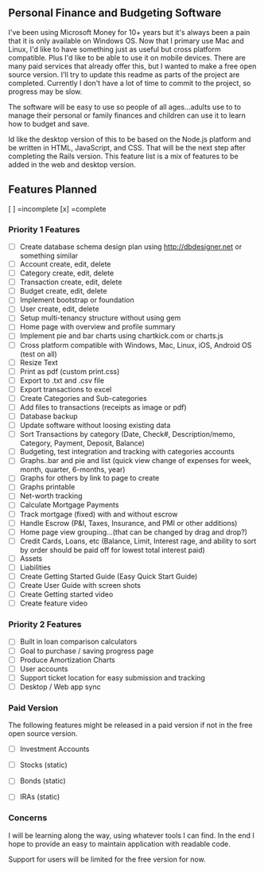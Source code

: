 ## Personal Finance and Budgeting Software

I've been using Microsoft Money for 10+ years but it's always been a pain that it is only available on Windows OS. Now that I primary use Mac and Linux, I'd like to have something just as useful but cross platform compatible. Plus I'd like to be able to use it on mobile devices. There are many paid services that already offer this, but I wanted to make a free open source version. I'll try to update this readme as parts of the project are completed. Currently I don't have a lot of time to commit to the project, so progress may be slow.

The software will be easy to use so people of all ages...adults use to to manage their personal or family finances and children can use it to learn how to budget and save.

Id like the desktop version of this to be based on the Node.js platform and be written in HTML, JavaScript, and CSS. That will be the next step after completing the Rails version. This feature list is a mix of features to be added in the web and desktop version.

## Features Planned 
[ ] =incomplete [x] =complete

### Priority 1 Features
- [ ] Create database schema design plan using http://dbdesigner.net or something similar
- [ ] Account create, edit, delete
- [ ] Category create, edit, delete
- [ ] Transaction create, edit, delete
- [ ] Budget create, edit, delete
- [ ] Implement bootstrap or foundation
- [ ] User create, edit, delete
- [ ] Setup multi-tenancy structure without using gem
- [ ] Home page with overview and profile summary
- [ ] Implement pie and bar charts using chartkick.com or charts.js
- [ ] Cross platform compatible with Windows, Mac, Linux, iOS, Android OS (test on all)
- [ ] Resize Text
- [ ] Print as pdf (custom print.css)
- [ ] Export to .txt and .csv file
- [ ] Export transactions to excel
- [ ] Create Categories and Sub-categories
- [ ] Add files to transactions (receipts as image or pdf)
- [ ] Database backup
- [ ] Update software without loosing existing data
- [ ] Sort Transactions by category (Date, Check#, Description/memo, Category, Payment, Deposit, Balance)
- [ ] Budgeting, test integration and tracking with categories accounts
- [ ] Graphs..bar and pie and list (quick view change of expenses for week, month, quarter, 6-months, year)
- [ ] Graphs for others by link to page to create
- [ ] Graphs printable
- [ ] Net-worth tracking
- [ ] Calculate Mortgage Payments
- [ ] Track mortgage (fixed) with and without escrow
- [ ] Handle Escrow (P&I, Taxes, Insurance, and PMI or other additions)
- [ ] Home page view grouping...(that can be changed by drag and drop?)
- [ ] Credit Cards, Loans, etc (Balance, Limit, Interest rage, and ability to sort by order should be paid off for lowest total interest paid)
- [ ] Assets
- [ ] Liabilities 
- [ ] Create Getting Started Guide (Easy Quick Start Guide)
- [ ] Create User Guide with screen shots
- [ ] Create Getting started video
- [ ] Create feature video

### Priority 2 Features
- [ ] Built in loan comparison calculators
- [ ] Goal to purchase / saving progress page
- [ ] Produce Amortization Charts
- [ ] User accounts
- [ ] Support ticket location for easy submission and tracking
- [ ] Desktop / Web app sync

### Paid Version
The following features might be released in a paid version if not in the free open source version.

- [ ] Investment Accounts
- [ ] Stocks (static)
- [ ] Bonds (static)
- [ ] IRAs (static)


### Concerns
I will be learning along the way, using whatever tools I can find. In the end I hope to provide an easy to maintain application with readable code.

Support for users will be limited for the free version for now.